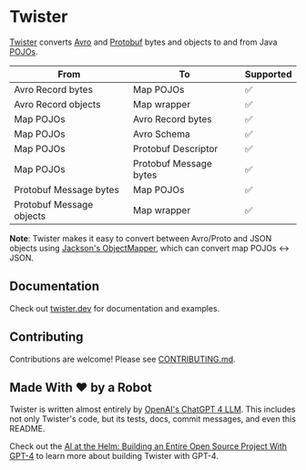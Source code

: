 # Twister

[Twister](https://twister.dev) converts [Avro](https://avro.apache.org/) and [Protobuf](https://protobuf.dev) bytes and objects to and from Java [POJOs](https://en.wikipedia.org/wiki/Plain_old_Java_object).

| From                     | To                      | Supported  |
|--------------------------|-------------------------|------------|
| Avro Record bytes        | Map POJOs               | ✅️         |
| Avro Record objects      | Map wrapper             | ✅️         |
| Map POJOs                | Avro Record bytes       | ✅️         |
| Map POJOs                | Avro Schema             | ✅️         |
| Map POJOs                | Protobuf Descriptor     | ✅️         |
| Map POJOs                | Protobuf Message bytes  | ✅️         |
| Protobuf Message bytes   | Map POJOs               | ✅️         |
| Protobuf Message objects | Map wrapper             | ✅️         |

**Note**: Twister makes it easy to convert between Avro/Proto and JSON objects using [Jackson's ObjectMapper](https://github.com/FasterXML/jackson-databind), which can convert map POJOs ↔️ JSON.

## Documentation

Check out [twister.dev](https://twister.dev) for documentation and examples.

## Contributing

Contributions are welcome! Please see [CONTRIBUTING.md](https://github.com/criccomini/twister/blob/main/CONTRIBUTING.md).

## Made With ❤️ by a Robot

Twister is written almost entirely by [OpenAI's ChatGPT 4 LLM](https://openai.com/product/gpt-4). This includes not only Twister's code, but its tests, docs, commit messages, and even this README.

Check out the [AI at the Helm: Building an Entire Open Source Project With GPT-4](https://cnr.sh/essays/ai-helm-building-open-source-project-gpt-4) to learn more about building Twister with GPT-4.
